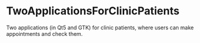 # TwoApplicationsForClinicPatients
Two applications (in Qt5 and GTK) for clinic patients, where users can make appointments and check them.
